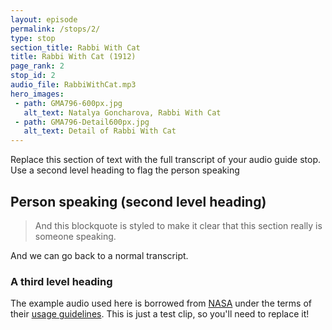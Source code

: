 ```yaml
---
layout: episode
permalink: /stops/2/
type: stop
section_title: Rabbi With Cat
title: Rabbi With Cat (1912)
page_rank: 2
stop_id: 2
audio_file: RabbiWithCat.mp3
hero_images:
 - path: GMA796-600px.jpg
   alt_text: Natalya Goncharova, Rabbi With Cat
 - path: GMA796-Detail600px.jpg
   alt_text: Detail of Rabbi With Cat
---
```


Replace this section of text with the full transcript of your audio guide stop. Use a second level heading to flag the person speaking

## Person speaking (second level heading)

> And this blockquote is styled to make it clear that this section really is someone speaking.

And we can go back to a normal transcript.

### A third level heading

The example audio used here is borrowed from [NASA](http://www.nasa.gov/connect/sounds/index.html#Discovery) under the terms of their [usage guidelines](http://www.nasa.gov/multimedia/guidelines/index.html). This is just a test clip, so you'll need to replace it!